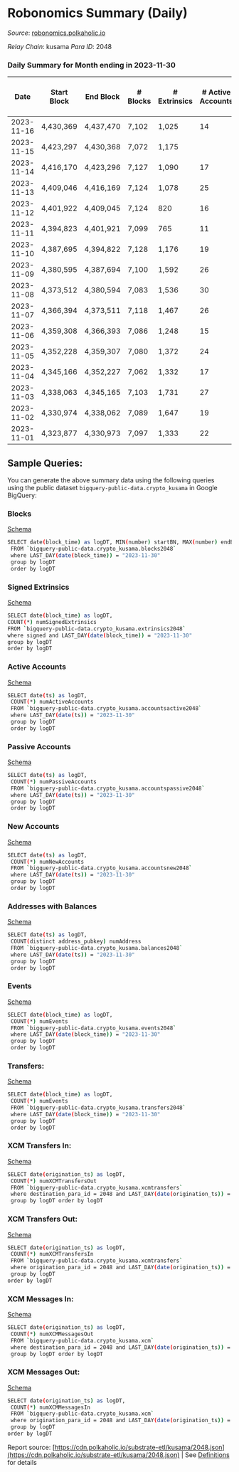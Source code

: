 # Robonomics Summary (Daily)

_Source_: [robonomics.polkaholic.io](https://robonomics.polkaholic.io)

*Relay Chain*: kusama
*Para ID*: 2048



### Daily Summary for Month ending in 2023-11-30


| Date    | Start Block | End Block | # Blocks | # Extrinsics | # Active Accounts | # Passive Accounts | # New Accounts | # Addresses | # Events  | # Transfers ($USD) | # XCM Transfers In ($USD) | # XCM Transfers Out ($USD) | # XCM In | # XCM Out | Issues |
|---------|-------------|-----------|----------|--------------|-------------------|--------------------|----------------|-------------|-----------|--------------------|---------------------------|----------------------------|----------|-----------|--------|
| 2023-11-16 | 4,430,369 | 4,437,470 | 7,102 | 1,025 | 14 |  |  | 3,118 | 39,924 |   |   |   |  |  |  |
| 2023-11-15 | 4,423,297 | 4,430,368 | 7,072 | 1,175 |  |  |  |  | 40,626 | 4 ($479.11) |   | 2  |  | 2 |  |
| 2023-11-14 | 4,416,170 | 4,423,296 | 7,127 | 1,090 | 17 |  | 1 | 3,117 | 40,522 | 6 ($918.39) | 2 ($378.06) | 1  | 2 | 1 |  |
| 2023-11-13 | 4,409,046 | 4,416,169 | 7,124 | 1,078 | 25 |  | 2 | 3,117 | 40,286 | 15 ($4,794.94) | 1 ($358.50) | 3  | 4 | 2 |  |
| 2023-11-12 | 4,401,922 | 4,409,045 | 7,124 | 820 | 16 |  |  | 3,115 | 39,409 | 4 ($565.83) |   | 1  |  | 2 |  |
| 2023-11-11 | 4,394,823 | 4,401,921 | 7,099 | 765 | 11 |  |  | 3,115 | 39,401 | 3 ($254.72) |   | 1 ($126.51) |  | 1 |  |
| 2023-11-10 | 4,387,695 | 4,394,822 | 7,128 | 1,176 | 19 |  |  | 3,115 | 40,228 | 4 ($404.09) |   | 1 ($199.60) |  | 1 |  |
| 2023-11-09 | 4,380,595 | 4,387,694 | 7,100 | 1,592 | 26 |  |  | 3,115 | 41,762 | 17 ($7,757.71) | 4 ($601.79) | 1 ($42.80) | 4 | 1 |  |
| 2023-11-08 | 4,373,512 | 4,380,594 | 7,083 | 1,536 | 30 |  | 1 | 3,115 | 41,466 | 20 ($2,624.78) | 5 ($1,042.22) | 5 ($486.03) | 6 | 6 |  |
| 2023-11-07 | 4,366,394 | 4,373,511 | 7,118 | 1,467 | 26 |  | 3 | 3,114 | 41,456 | 13 ($954.71) | 4 ($315.45) | 4  | 15 | 14 |  |
| 2023-11-06 | 4,359,308 | 4,366,393 | 7,086 | 1,248 | 15 |  |  | 3,111 | 40,258 | 4 ($108.49) |   |   |  |  |  |
| 2023-11-05 | 4,352,228 | 4,359,307 | 7,080 | 1,372 | 24 |  | 1 | 3,111 | 40,677 | 13 ($2,534.83) | 2 ($331.72) | 3  | 6 | 3 |  |
| 2023-11-04 | 4,345,166 | 4,352,227 | 7,062 | 1,332 | 17 |  |  | 3,111 | 40,874 | 5 ($1,364.71) | 2 ($367.99) | 1  | 2 | 1 |  |
| 2023-11-03 | 4,338,063 | 4,345,165 | 7,103 | 1,731 | 27 |  | 1 | 3,111 | 42,850 | 10 ($1,826.65) | 3 ($264.62) |   | 3 |  |  |
| 2023-11-02 | 4,330,974 | 4,338,062 | 7,089 | 1,647 | 19 |  | 1 | 3,112 | 42,149 | 3 ($156.22) |   | 1  |  | 1 |  |
| 2023-11-01 | 4,323,877 | 4,330,973 | 7,097 | 1,333 | 22 |  | 2 | 3,111 | 41,392 | 8 ($413.64) | 1 ($10.55) | 3 ($94.82) | 1 | 3 |  |

## Sample Queries:
You can generate the above summary data using the following queries using the public dataset `bigquery-public-data.crypto_kusama` in Google BigQuery:


### Blocks 

[Schema](https://github.com/colorfulnotion/substrate-etl/blob/main/schema/blocks.json)

```bash
SELECT date(block_time) as logDT, MIN(number) startBN, MAX(number) endBN, COUNT(*) numBlocks 
 FROM `bigquery-public-data.crypto_kusama.blocks2048`  
 where LAST_DAY(date(block_time)) = "2023-11-30" 
 group by logDT 
 order by logDT
```

### Signed Extrinsics 

[Schema](https://github.com/colorfulnotion/substrate-etl/blob/main/schema/extrinsics.json)

```bash
SELECT date(block_time) as logDT, 
COUNT(*) numSignedExtrinsics 
FROM `bigquery-public-data.crypto_kusama.extrinsics2048`  
where signed and LAST_DAY(date(block_time)) = "2023-11-30" 
group by logDT 
order by logDT
```

### Active Accounts 

[Schema](https://github.com/colorfulnotion/substrate-etl/blob/main/schema/accountsactive.json)

```bash
SELECT date(ts) as logDT, 
 COUNT(*) numActiveAccounts 
 FROM `bigquery-public-data.crypto_kusama.accountsactive2048` 
 where LAST_DAY(date(ts)) = "2023-11-30" 
 group by logDT 
 order by logDT
```

### Passive Accounts 

[Schema](https://github.com/colorfulnotion/substrate-etl/blob/main/schema/accountspassive.json)

```bash
SELECT date(ts) as logDT, 
 COUNT(*) numPassiveAccounts 
 FROM `bigquery-public-data.crypto_kusama.accountspassive2048` 
 where LAST_DAY(date(ts)) = "2023-11-30" 
 group by logDT 
 order by logDT
```

### New Accounts 

[Schema](https://github.com/colorfulnotion/substrate-etl/blob/main/schema/accountsnew.json)

```bash
SELECT date(ts) as logDT, 
 COUNT(*) numNewAccounts 
 FROM `bigquery-public-data.crypto_kusama.accountsnew2048` 
 where LAST_DAY(date(ts)) = "2023-11-30" 
 group by logDT
 order by logDT
```

### Addresses with Balances 

[Schema](https://github.com/colorfulnotion/substrate-etl/blob/main/schema/balances.json)

```bash
SELECT date(ts) as logDT,
 COUNT(distinct address_pubkey) numAddress 
 FROM `bigquery-public-data.crypto_kusama.balances2048` 
 where LAST_DAY(date(ts)) = "2023-11-30" 
 group by logDT 
 order by logDT
```

### Events 

[Schema](https://github.com/colorfulnotion/substrate-etl/blob/main/schema/events.json)

```bash
SELECT date(block_time) as logDT, 
 COUNT(*) numEvents 
 FROM `bigquery-public-data.crypto_kusama.events2048` 
 where LAST_DAY(date(block_time)) = "2023-11-30" 
 group by logDT 
 order by logDT
```

### Transfers:

[Schema](https://github.com/colorfulnotion/substrate-etl/blob/main/schema/transfers.json)

```bash
SELECT date(block_time) as logDT, 
 COUNT(*) numEvents 
 FROM `bigquery-public-data.crypto_kusama.transfers2048` 
 where LAST_DAY(date(block_time)) = "2023-11-30" 
 group by logDT 
 order by logDT
```

### XCM Transfers In: 

[Schema](https://github.com/colorfulnotion/substrate-etl/blob/main/schema/xcmtransfers.json)

```bash
SELECT date(origination_ts) as logDT, 
 COUNT(*) numXCMTransfersOut 
 FROM `bigquery-public-data.crypto_kusama.xcmtransfers` 
 where destination_para_id = 2048 and LAST_DAY(date(origination_ts)) = "2023-11-30" 
 group by logDT order by logDT
```

### XCM Transfers Out: 

[Schema](https://github.com/colorfulnotion/substrate-etl/blob/main/schema/xcmtransfers.json)

```bash
SELECT date(origination_ts) as logDT, 
 COUNT(*) numXCMTransfersIn 
 FROM `bigquery-public-data.crypto_kusama.xcmtransfers` 
 where origination_para_id = 2048 and LAST_DAY(date(origination_ts)) = "2023-11-30" 
 group by logDT 
order by logDT
```

### XCM Messages In: 

[Schema](https://github.com/colorfulnotion/substrate-etl/blob/main/schema/xcm.json)

```bash
SELECT date(origination_ts) as logDT, 
 COUNT(*) numXCMMessagesOut 
 FROM `bigquery-public-data.crypto_kusama.xcm` 
 where destination_para_id = 2048 and LAST_DAY(date(origination_ts)) = "2023-11-30" 
 group by logDT order by logDT
```

### XCM Messages Out: 

[Schema](https://github.com/colorfulnotion/substrate-etl/blob/main/schema/xcm.json)

```bash
SELECT date(origination_ts) as logDT, 
 COUNT(*) numXCMMessagesIn 
 FROM `bigquery-public-data.crypto_kusama.xcm` 
 where origination_para_id = 2048 and LAST_DAY(date(origination_ts)) = "2023-11-30" 
 group by logDT 
order by logDT
```


Report source: [https://cdn.polkaholic.io/substrate-etl/kusama/2048.json](https://cdn.polkaholic.io/substrate-etl/kusama/2048.json) | See [Definitions](/DEFINITIONS.md) for details
